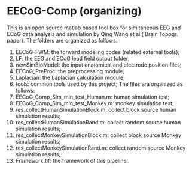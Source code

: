 # EECoG-Comp (organizing)
This is an open source matlab based tool box for simltaneous EEG and ECoG data analysis and simulation by Qing Wang et al.( Brain Topogr. paper).
The folders are organized as follows:
1. EECoG-FWM: the forward modeling codes (related external tools);
2. LF: the EEG and ECoG lead field output folder;
3. newSimBioModel: the input anatomical and electrode position files;
4. EECoG_PreProc: the preprocessing module;
5. Laplacian: the Laplacian calculation module;
6. tools: common tools used by this project;
The files ara organized as follows:
1. EECoG_Comp_Sim_min_test_Human.m: human simulation test;
2. EECoG_Comp_Sim_min_test_Monkey.m: monkey simulation test;
3. res_collectHumanSimulationBlock.m: collect block source human simulation results;
4. res_collectHumanSimulationRand.m: collect random source human simulation results;
5. res_collectMonkeySimulationBlock.m: collect block source Monkey simulation results;
6. res_collectMonkeySimulationRand.m: collect random source Monkey simulation results;
7. Framework.tif: the framework of this pipeline.